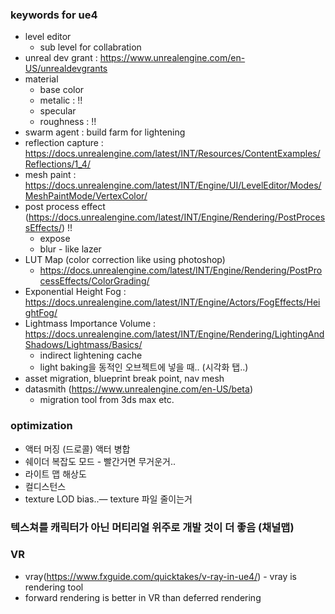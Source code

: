 ### keywords for ue4 
* level editor 
   * sub level for collabration
* unreal dev grant  : https://www.unrealengine.com/en-US/unrealdevgrants
* material 
   * base color 
   * metalic : !!
   * specular
   * roughness : !!
* swarm agent : build farm for lightening
* reflection capture : https://docs.unrealengine.com/latest/INT/Resources/ContentExamples/Reflections/1_4/
* mesh paint : https://docs.unrealengine.com/latest/INT/Engine/UI/LevelEditor/Modes/MeshPaintMode/VertexColor/
* post process effect (https://docs.unrealengine.com/latest/INT/Engine/Rendering/PostProcessEffects/) !!
   * expose
   * blur - like lazer
* LUT Map (color correction like using photoshop) 
   * https://docs.unrealengine.com/latest/INT/Engine/Rendering/PostProcessEffects/ColorGrading/
* Exponential Height Fog : https://docs.unrealengine.com/latest/INT/Engine/Actors/FogEffects/HeightFog/
* Lightmass Importance Volume : https://docs.unrealengine.com/latest/INT/Engine/Rendering/LightingAndShadows/Lightmass/Basics/
   * indirect lightening cache
   *  light baking을 동적인 오브젝트에 넣을 때.. (시각화 탭..)
* asset migration, blueprint break point, nav mesh
* datasmith (https://www.unrealengine.com/en-US/beta) 
   * migration tool from 3ds max etc.
   
###  optimization
   * 액터 머징 (드로콜) 액터 병합
   * 쉐이더 복잡도 모드  - 빨간거면 무거운거.. 
   * 라이트 맵 해상도 
   * 컬디스턴스 
   * texture LOD bias..—  texture 파일 줄이는거
   
### 텍스쳐를 캐릭터가 아닌 머티리얼 위주로 개발 것이 더 좋음 (채널맵)

### VR
   * vray(https://www.fxguide.com/quicktakes/v-ray-in-ue4/) - vray is rendering tool
   * forward rendering is better in VR than deferred rendering 
   
